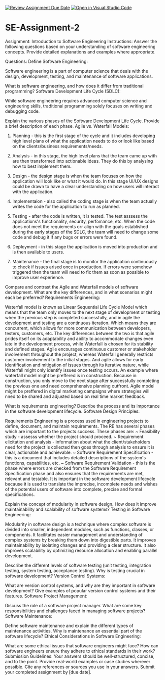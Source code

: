 [![Review Assignment Due Date](https://classroom.github.com/assets/deadline-readme-button-24ddc0f5d75046c5622901739e7c5dd533143b0c8e959d652212380cedb1ea36.svg)](https://classroom.github.com/a/-ucQIGTc)
[![Open in Visual Studio Code](https://classroom.github.com/assets/open-in-vscode-718a45dd9cf7e7f842a935f5ebbe5719a5e09af4491e668f4dbf3b35d5cca122.svg)](https://classroom.github.com/online_ide?assignment_repo_id=15221696&assignment_repo_type=AssignmentRepo)
# SE-Assignment-2
Assignment: Introduction to Software Engineering
Instructions:
Answer the following questions based on your understanding of software engineering concepts. Provide detailed explanations and examples where appropriate.

Questions:
Define Software Engineering:

Software engineering is a part of computer science that deals with the design, development, testing, and maintenance of software applications.

What is software engineering, and how does it differ from traditional programming?
Software Development Life Cycle (SDLC):

While software engineering requires advanced computer science and engineering skills, traditional programming solely focuses on writing and debugging code.

Explain the various phases of the Software Development Life Cycle. Provide a brief description of each phase.
Agile vs. Waterfall Models:

1. Planning - this is the first stage of the cycle and it includes developing high level plans of what the application needs to do or look like based on the clients/business requirements/needs.

2. Analysis - in this stage, the high level plans that the team came up with are then transformed into actionable ideas. They do this by analysing how to best implement them.

3. Design - the design stage is when the team focuses on how the application will look like or what it would do. In this stage UI/UX designs could be drawn to have a clear understanding on how users will interact with the application.

4. Implementaion - also called the coding stage is when the team actually writes the code for the application to run as planned.

5. Testing - after the code is written, it is tested. The test asssess the applications's functionality, security, perfomance, etc. When the code does not meet the requiements orr align with the goals established during the early stages of the SDLC, the team will need to change some code and debug it if any bugs or errors were found.

6. Deployment - in this stage the application is moved into production and is then available to users.

7. Maintenance - the final stage is to monitor the application continuously to check if issues arised once in production. If errors were somehow triggered then the team will need to fix them as soon as possible to improve user experience.

Compare and contrast the Agile and Waterfall models of software development. What are the key differences, and in what scenarios might each be preferred?
Requirements Engineering:

Waterfall model is known as Linear Sequential Life Cycle Model which means that the team only moves to the next stage of development or testing when the previous step is completed successfully, and in agile the development and testing are a continuous iteration. Which means they are concurrent, which allows for more communication between developers, testers, customers, etc.
The key differences between the two is that agile  prides itself on its adaptability and ability to accommodate changes even late in the development process, while Waterfall is chosen for its stability and defined stages. Agile encourages continuous customer or stakeholder involvement throughout the project, whereas Waterfall generally restricts customer involvement to the initial stages. And agile allows for early identification and mitigation of issues through its iterative nature, while Waterfall might only identify issues once testing occurs.
An example where waterfall model might be preffered is in construction. Because in construction, you only move to the next stage after successfully completing the previous one and need comprehensive planning outfront.
Agile model might be preffered in digital marketing campaigns where strategies will nned to be shared and adjusted based on real time market feedback.

What is requirements engineering? Describe the process and its importance in the software development lifecycle.
Software Design Principles:

Requirements Engineering is a process used in engineering projects to define, document, and maintain requirements. The RE has several phases which are important to the projects success. These phases are:
~ Feasibility study - assesss whether the project should proceed.
~ Requirement elicitation and analysis - information about what the client/stakeholders need for the project is collected then goes through analysis to ensure it is clear, actionable and achievable.
~ Software Requirement Specification - this is a document that includes detailed descriptions of the system's functions, capabilities, etc.
~ Software Requirement Validation - this is the phase where errors are checked from the Software Requirement Specification phase and also ensures that the requirements are met, relevant and testable. 
It is important in the software development lifecycle because it is used to translate the imprecise, incomplete needs and wishes of the potential users of software into complete, precise and formal specifications.

Explain the concept of modularity in software design. How does it improve maintainability and scalability of software systems?
Testing in Software Engineering:

Modularity in software design is a technique where complex software is divided into smaller, independent modules, such as functions, classes, or components. It facilitates easier management and understanding of complex systems by breaking them down into digestible parts. It improves maintainability by isolating changes and providing a clear structure. It also improves scalability by optimizing resource allocation and enabling parallel development.

Describe the different levels of software testing (unit testing, integration testing, system testing, acceptance testing). Why is testing crucial in software development?
Version Control Systems:

What are version control systems, and why are they important in software development? Give examples of popular version control systems and their features.
Software Project Management:

Discuss the role of a software project manager. What are some key responsibilities and challenges faced in managing software projects?
Software Maintenance:

Define software maintenance and explain the different types of maintenance activities. Why is maintenance an essential part of the software lifecycle?
Ethical Considerations in Software Engineering:

What are some ethical issues that software engineers might face? How can software engineers ensure they adhere to ethical standards in their work?
Submission Guidelines:
Your answers should be well-structured, concise, and to the point.
Provide real-world examples or case studies wherever possible.
Cite any references or sources you use in your answers.
Submit your completed assignment by [due date].
